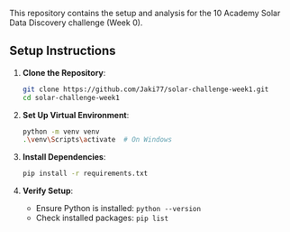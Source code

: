 This repository contains the setup and analysis for the 10 Academy Solar Data Discovery challenge (Week 0).

## Setup Instructions

1. **Clone the Repository**:
   ```bash
   git clone https://github.com/Jaki77/solar-challenge-week1.git
   cd solar-challenge-week1
   ```

2. **Set Up Virtual Environment**:
   ```bash
   python -m venv venv
   .\venv\Scripts\activate  # On Windows
   ```

3. **Install Dependencies**:
   ```bash
   pip install -r requirements.txt
   ```

4. **Verify Setup**:
   - Ensure Python is installed: `python --version`
   - Check installed packages: `pip list`